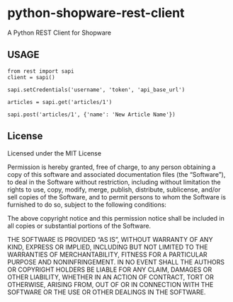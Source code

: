 python-shopware-rest-client
===========================

A Python REST Client for Shopware 


## USAGE
	from rest import sapi
	client = sapi()

	sapi.setCredentials('username', 'token', 'api_base_url')

	articles = sapi.get('articles/1')

	sapi.post('articles/1', {'name': 'New Article Name'})

## License
Licensed under the MIT License

Permission is hereby granted, free of charge, to any person obtaining a copy of this 
software and associated documentation files (the “Software”), to deal in the 
Software without restriction, including without limitation the rights to use, copy, 
modify, merge, publish, distribute, sublicense, and/or sell copies of the Software, 
and to permit persons to whom the Software is furnished to do so, subject to the 
following conditions:

The above copyright notice and this permission notice shall be included in all copies 
or substantial portions of the Software.

THE SOFTWARE IS PROVIDED “AS IS”, WITHOUT WARRANTY OF ANY KIND, EXPRESS OR 
IMPLIED, INCLUDING BUT NOT LIMITED TO THE WARRANTIES OF MERCHANTABILITY, FITNESS FOR A 
PARTICULAR PURPOSE AND NONINFRINGEMENT. IN NO EVENT SHALL THE AUTHORS OR COPYRIGHT 
HOLDERS BE LIABLE FOR ANY CLAIM, DAMAGES OR OTHER LIABILITY, WHETHER IN AN ACTION OF 
CONTRACT, TORT OR OTHERWISE, ARISING FROM, OUT OF OR IN CONNECTION WITH THE SOFTWARE 
OR THE USE OR OTHER DEALINGS IN THE SOFTWARE.
